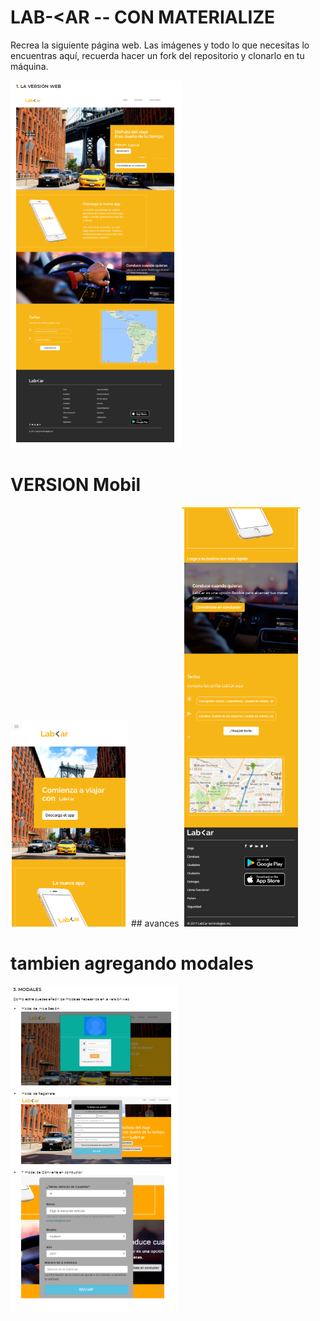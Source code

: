 # LAB-<AR -- CON MATERIALIZE
Recrea la siguiente página web. Las imágenes y todo lo que necesitas lo encuentras aquí, recuerda hacer un fork del repositorio y clonarlo en tu máquina.

<img src="assets/images/readme-1.PNG" alt="">


# VERSION Mobil
<img src="assets/images/readme-3.PNG" alt="">
## avances
<img src="assets/images/readme-2.PNG" alt="">

# tambien agregando modales
<img src="assets/images/readme-4.PNG" alt="">
